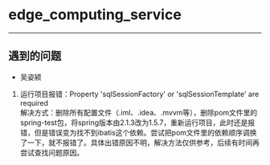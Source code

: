 # edge_computing_service
---
## 遇到的问题
* 吴姿颍
1. 运行项目报错：Property 'sqlSessionFactory' or 'sqlSessionTemplate' are required  
解决方式：删除所有配置文件（.iml、.idea、.mvvm等），删除pom文件里的spring-test包，将spring版本由2.1.3改为1.5.7，重新运行项目，此时还是报错，但是错误变为找不到ibatis这个依赖。尝试把pom文件里的依赖顺序调换了一下，就不报错了。具体出错原因不明，解决方法仅供参考，后续有时间再尝试查找问题原因。
